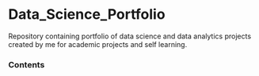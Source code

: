 # Data_Science_Portfolio
Repository containing portfolio of data science and data analytics projects created by me for academic projects and self learning.

### Contents
